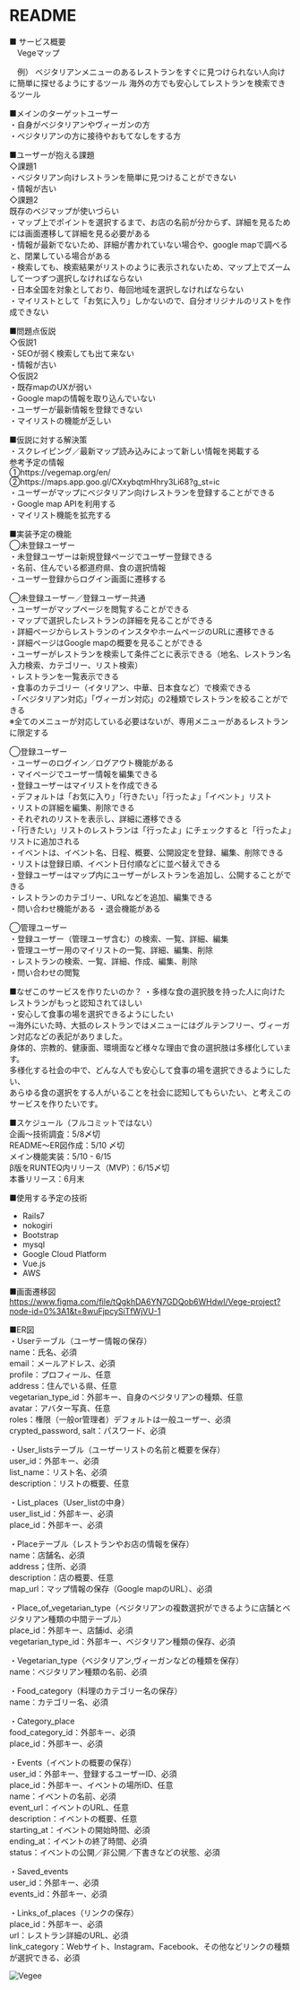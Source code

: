 # README
■ サービス概要  
　Vegeマップ

　例）
  ベジタリアンメニューのあるレストランをすぐに見つけられない人向けに簡単に探せるようにするツール
  海外の方でも安心してレストランを検索できるツール

■メインのターゲットユーザー  
  ・自身がベジタリアンやヴィーガンの方  
  ・ベジタリアンの方に接待やおもてなしをする方  

■ユーザーが抱える課題  
  ◇課題1  
    ・ベジタリアン向けレストランを簡単に見つけることができない  
    ・情報が古い  
  ◇課題2  
    既存のベジマップが使いづらい  
      ・マップ上でポイントを選択するまで、お店の名前が分からず、詳細を見るためには画面遷移して詳細を見る必要がある  
      ・情報が最新でないため、詳細が書かれていない場合や、google mapで調べると、閉業している場合がある  
      ・検索しても、検索結果がリストのように表示されないため、マップ上でズームして一つずつ選択しなければならない  
      ・日本全国を対象としており、毎回地域を選択しなければならない  
      ・マイリストとして「お気に入り」しかないので、自分オリジナルのリストを作成できない   

■問題点仮説  
  ◇仮説1  
    ・SEOが弱く検索しても出て来ない  
    ・情報が古い  
  ◇仮説2  
    ・既存mapのUXが弱い  
    ・Google mapの情報を取り込んでいない  
    ・ユーザーが最新情報を登録できない  
    ・マイリストの機能が乏しい  

■仮説に対する解決策  
  ・スクレイピング／最新マップ読み込みによって新しい情報を掲載する    
    参考予定の情報  
      ①https://vegemap.org/en/  
      ②https://maps.app.goo.gl/CXxybqtmHhry3Li68?g_st=ic  
  ・ユーザーがマップにベジタリアン向けレストランを登録することができる  
  ・Google map APIを利用する  
  ・マイリスト機能を拡充する  

■実装予定の機能  
  ◯未登録ユーザー  
    ・未登録ユーザーは新規登録ページでユーザー登録できる    
      ・名前、住んでいる都道府県、食の選択情報  
      ・ユーザー登録からログイン画面に遷移する  

  ◯未登録ユーザー／登録ユーザー共通  
    ・ユーザーがマップページを閲覧することができる  
    ・マップで選択したレストランの詳細を見ることができる  
      ・詳細ページからレストランのインスタやホームページのURLに遷移できる  
      ・詳細ページはGoogle mapの概要を見ることができる   
    ・ユーザーがレストランを検索して条件ごとに表示できる（地名、レストラン名入力検索、カテゴリー、リスト検索）  
      ・レストランを一覧表示できる  
      ・食事のカテゴリー（イタリアン、中華、日本食など）で検索できる  
      ・「ベジタリアン対応」「ヴィーガン対応」の2種類でレストランを絞ることができる  
        ※全てのメニューが対応している必要はないが、専用メニューがあるレストランに限定する  

  ◯登録ユーザー  
    ・ユーザーのログイン／ログアウト機能がある  
    ・マイページでユーザー情報を編集できる   
    ・登録ユーザーはマイリストを作成できる  
      ・デフォルトは「お気に入り」「行きたい」「行ったよ」「イベント」リスト  
      ・リストの詳細を編集、削除できる  
      ・それぞれのリストを表示し、詳細に遷移できる  
      ・「行きたい」リストのレストランは「行ったよ」にチェックすると「行ったよ」リストに追加される  
      ・イベントは、イベント名、日程、概要、公開設定を登録、編集、削除できる  
      ・リストは登録日順、イベント日付順などに並べ替えできる  
    ・登録ユーザーはマップ内にユーザーがレストランを追加し、公開することができる  
      ・レストランのカテゴリー、URLなどを追加、編集できる  
    ・問い合わせ機能がある
    ・退会機能がある  

  ◯管理ユーザー  
    ・登録ユーザー（管理ユーザ含む）の検索、一覧、詳細、編集  
    ・管理ユーザー用のマイリストの一覧、詳細、編集、削除  
    ・レストランの検索、一覧、詳細、作成、編集、削除  
    ・問い合わせの閲覧

■なぜこのサービスを作りたいのか？
  ・多様な食の選択肢を持った人に向けたレストランがもっと認知されてほしい  
  ・安心して食事の場を選択できるようにしたい  
    ⇨海外にいた時、大抵のレストランではメニューにはグルテンフリー、ヴィーガン対応などの表記がありました。  
      身体的、宗教的、健康面、環境面など様々な理由で食の選択肢は多様化しています。  
      多様化する社会の中で、どんな人でも安心して食事の場を選択できるようにしたい、  
      あらゆる食の選択をする人がいることを社会に認知してもらいたい、と考えこのサービスを作りたいです。  

■スケジュール（フルコミットではない）  
  企画〜技術調査：5/8〆切  
  README〜ER図作成：5/10 〆切  
  メイン機能実装：5/10 - 6/15  
  β版をRUNTEQ内リリース（MVP）：6/15〆切  
  本番リリース：6月末  

■使用する予定の技術  
  - Rails7
  - nokogiri
  - Bootstrap
  - mysql
  - Google Cloud Platform
  - Vue.js
  - AWS

■画面遷移図　　
https://www.figma.com/file/tQgkhDA6YN7GDQob6WHdwI/Vege-project?node-id=0%3A1&t=8wuFjpcySiTfWjVU-1

■ER図  
・Userテーブル（ユーザー情報の保存）  
  name：氏名、必須  
  email：メールアドレス、必須  
  profile：プロフィール、任意  
  address：住んでいる県、任意  
  vegetarian_type_id：外部キー、自身のベジタリアンの種類、任意  
  avatar：アバター写真、任意  
  roles：権限（一般or管理者）デフォルトは一般ユーザー、必須  
  crypted_password, salt：パスワード、必須  

・User_listsテーブル（ユーザーリストの名前と概要を保存）  
  user_id：外部キー、必須  
  list_name：リスト名、必須  
  description：リストの概要、任意  

・List_places（User_listの中身）  
  user_list_id：外部キー、必須  
  place_id：外部キー、必須  

・Placeテーブル（レストランやお店の情報を保存）  
  name：店舗名、必須  
  address；住所、必須  
  description：店の概要、任意  
  map_url：マップ情報の保存（Google mapのURL）、必須  

・Place_of_vegetarian_type（ベジタリアンの複数選択ができるように店舗とベジタリアン種類の中間テーブル）  
  place_id：外部キー、店舗id、必須  
  vegetarian_type_id：外部キー、ベジタリアン種類の保存、必須  

・Vegetarian_type（ベジタリアン,ヴィーガンなどの種類を保存）  
  name：ベジタリアン種類の名前、必須  

・Food_category（料理のカテゴリー名の保存）  
  name：カテゴリー名、必須  

・Category_place  
  food_category_id：外部キー、必須  
  place_id：外部キー、必須  

・Events（イベントの概要の保存）  
  user_id：外部キー、登録するユーザーID、必須  
  place_id：外部キー、イベントの場所ID、任意  
  name：イベントの名前、必須  
  event_url：イベントのURL、任意  
  description：イベントの概要、任意  
  starting_at：イベントの開始時間、必須  
  ending_at：イベントの終了時間、必須  
  status：イベントの公開／非公開／下書きなどの状態、必須  

・Saved_events  
  user_id：外部キー、必須  
  events_id：外部キー、必須  

・Links_of_places（リンクの保存）  
  place_id：外部キー、必須  
  url：レストラン詳細のURL、必須  
  link_category：Webサイト、Instagram、Facebook、その他などリンクの種類が選択できる、必須  

![Vegee](https://user-images.githubusercontent.com/101486233/236822581-deb0ccbe-9b18-4f5a-bbfb-7a7c89da1092.png)
